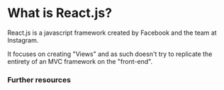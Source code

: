 # What is React.js?

React.js is a javascript framework created by Facebook and the team at Instagram. 

It focuses on creating "Views" and as such doesn't try to replicate the entirety of an MVC framework on the "front-end".


### Further resources

[]()